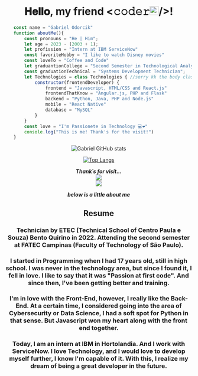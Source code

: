 <div align="center">
 
 <h1 align="center">𝐇𝐞𝐥𝐥𝐨, my friend <𝚌𝚘𝚍𝚎𝚛<img src="https://github.com/TheDudeThatCode/TheDudeThatCode/blob/master/Assets/Earth.gif" width="24px">/>! 
  <br>
  </h1>
</div>

 ```javascript
    const name = "Gabriel Odorcik"
    function aboutMe(){
        const pronouns = "He | Him";
        let age = 2023 - (2003 + 1);
        let profission = "Intern at IBM ServiceNow"  
        const favoriteHobby = "I like to watch Disney movies" 
        const loveTo = "Coffee and Code"
        let graduantionCollege = "Second Semester in Technological Analysis and Systems Development";
        const graduationTechnical = "Systems Development Technician";
        let Technologies = class Technologies { //sorry kk the body class is totally wrong, but I believe that you will understand.
            constructor(frontendDeveloper) {
                frontend = "Javascript, HTML/CSS and React.js"
                frontendThatKnow = "Angular.js, PHP and Flask"
                backend = "Python, Java, PHP and Node.js"
                mobile = "React Native"
                database = "MySQL"
            }
        }
        const love = "I'm Passionete in Technology 💻❤️"
        console.log("This is me! Thank's for the visit!")
    }
 ```
<div align="center">



![Gabriel GitHub stats](https://github-readme-stats.vercel.app/api?username=gabrielodorcik&show_icons=true&theme=tokyonight)


  
[![Top Langs](https://github-readme-stats.vercel.app/api/top-langs/?username=gabrielodorcik&layout=compact&show_icons=true&theme=tokyonight)](https://github.com/gabrielodorcik/github-readme-stats)

 
 <p align="center"> 
  <i><b>Thank´s for visit...</b></i><br>
  <img src="https://raw.githubusercontent.com/saadeghi/saadeghi/master/dino.gif" /><br>
  <img src="https://profile-counter.glitch.me/beatrizodorcik/count.svg" />
  
  <i><b>below is a little about me</b></i><br>
</p>
 
 
 ## Resume
 
 ###      Technician by ETEC (Technical School of Centro Paula e Souza) Bento Quirino in 2022. Attending the second semester at FATEC Campinas (Faculty of Technology of São Paulo).
 
 ###      I started in Programming when I had 17 years old, still in high school. I was never in the technology area, but since I found it, I fell in love. I like to say that it was "Passion at first code". And since then, I've been getting better and training.
 
 ###      I'm in love with the Front-End, however, I really like the Back-End. At a certain time, I considered going into the area of Cybersecurity or Data Science, I had a soft spot for Python in that sense. But Javascript won my heart along with the front end together.
 
 ###      Today, I am an intern at IBM in Hortolandia. And I work with ServiceNow. I love Technology, and I would love to develop myself further, I know I'm capable of it. With this, I realize my dream of being a great developer in the future.
 
 </div>
 



